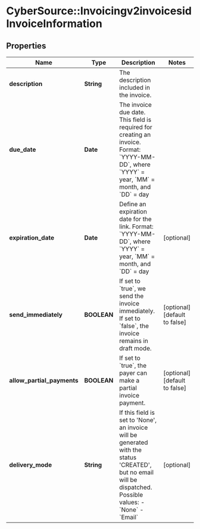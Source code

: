 # CyberSource::Invoicingv2invoicesidInvoiceInformation

## Properties
Name | Type | Description | Notes
------------ | ------------- | ------------- | -------------
**description** | **String** | The description included in the invoice. | 
**due_date** | **Date** | The invoice due date. This field is required for creating an invoice. Format: &#x60;YYYY-MM-DD&#x60;, where &#x60;YYYY&#x60; &#x3D; year, &#x60;MM&#x60; &#x3D; month, and &#x60;DD&#x60; &#x3D; day  | 
**expiration_date** | **Date** | Define an expiration date for the link.  Format: &#x60;YYYY-MM-DD&#x60;, where &#x60;YYYY&#x60; &#x3D; year, &#x60;MM&#x60; &#x3D; month, and &#x60;DD&#x60; &#x3D; day  | [optional] 
**send_immediately** | **BOOLEAN** | If set to &#x60;true&#x60;, we send the invoice immediately. If set to &#x60;false&#x60;, the invoice remains in draft mode. | [optional] [default to false]
**allow_partial_payments** | **BOOLEAN** | If set to &#x60;true&#x60;, the payer can make a partial invoice payment. | [optional] [default to false]
**delivery_mode** | **String** | If this field is set to &#39;None&#39;, an invoice will be generated with the status &#39;CREATED&#39;, but no email will be dispatched.    Possible values:        - &#x60;None&#x60;   - &#x60;Email&#x60;     | [optional] 


